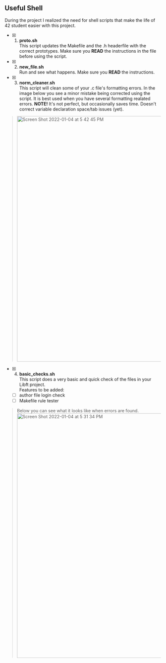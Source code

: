 ## Useful Shell

During the project I realized the need for shell scripts that make the life of 42 student easier with this project.

- [x] 1. **proto.sh**<br>This script updates the Makefile and the .h headerfile with the correct prototypes. Make sure you **READ** the instructions in the file before using the script.

- [x] 2. **new_file.sh**<br>Run and see what happens. Make sure you **READ** the instructions.

- [x] 3. **norm_cleaner.sh**<br>This script will clean some of your .c file's formatting errors. In the image below you see a minor mistake being corrected using the script. It is best used when you have several formatting realated errors. **NOTE!** It's not perfect, but occasionally saves time. Doesn't correct variable declaration space/tab issues (yet).<br>
> <img width="790" alt="Screen Shot 2022-01-04 at 5 42 45 PM" src="https://user-images.githubusercontent.com/77061872/148085017-b41a5a83-947a-43c9-8788-dfbb0bc14d18.png"> <br>
 
- [x] 4. **basic_checks.sh**<br>This script does a very basic and quick check of the files in your Libft project.<br>
  Features to be added:
  - [ ] author file login check<br>
  - [ ] Makefile rule tester<br>

> Below you can see what it looks like when errors are found.
> <img width="787" alt="Screen Shot 2022-01-04 at 5 31 34 PM" src="https://user-images.githubusercontent.com/77061872/148083270-53a157c4-e2bb-493e-b496-8dc9b90bfa6b.png">

